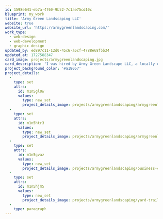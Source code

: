 ```yaml
---
id: 1598e641-eb7a-4760-9b52-7c1ae75cd10c
blueprint: my_work
title: 'Army Green Landscaping LLC'
website: true
website_url: 'https://armygreenlandscaping.com/'
work_type:
  - web-design
  - web-development
  - graphic-design
updated_by: ed897c11-12d0-45c6-a5cf-4788e68fbb34
updated_at: 1727588347
card_image: projects/armygreenlandscaping.jpg
card_description: 'I was hired by Army Green Landscape LLC, a locally owned family landscaping company, to serve as their Graphic and Web Designer. Within this role, I crafted and designed their logo, business cards, door hanger flyers, yard signs, and metal trailer signs.'
project_background_color: '#a18057'
project_details:
  -
    type: set
    attrs:
      id: m1n5gl0w
      values:
        type: new_set
        project_details_image: projects/armygreenlandscaping/armygreenlandscaping-website.jpg
  -
    type: set
    attrs:
      id: m1n5htr3
      values:
        type: new_set
        project_details_image: projects/armygreenlandscaping/armygreenlandscaping-business-cards.jpg
  -
    type: set
    attrs:
      id: m1n5gvaz
      values:
        type: new_set
        project_details_image: projects/armygreenlandscaping/business-cards-door-hangers.jpg
  -
    type: set
    attrs:
      id: m1n5hjm5
      values:
        type: new_set
        project_details_image: projects/armygreenlandscaping/yard-trailer-signs.jpg
  -
    type: paragraph
---
```

